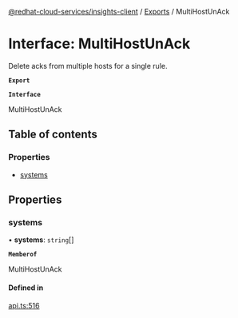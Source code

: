 [@redhat-cloud-services/insights-client](../README.md) / [Exports](../modules.md) / MultiHostUnAck

# Interface: MultiHostUnAck

Delete acks from multiple hosts for a single rule.

**`Export`**

**`Interface`**

MultiHostUnAck

## Table of contents

### Properties

- [systems](MultiHostUnAck.md#systems)

## Properties

### systems

• **systems**: `string`[]

**`Memberof`**

MultiHostUnAck

#### Defined in

[api.ts:516](https://github.com/RedHatInsights/javascript-clients/blob/master/packages/insights/api.ts#L516)
